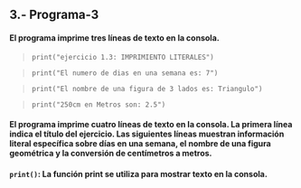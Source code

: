 ## 3.- Programa-3
#### El programa imprime tres líneas de texto en la consola.
> ```print("ejercicio 1.3: IMPRIMIENTO LITERALES")```

>  ```print("El numero de dias en una semana es: 7")```

> ```print("El nombre de una figura de 3 lados es: Triangulo")```

> ```print("250cm en Metros son: 2.5")```
#### El programa imprime cuatro líneas de texto en la consola. La primera línea indica el título del ejercicio. Las siguientes líneas muestran información literal específica sobre días en una semana, el nombre de una figura geométrica y la conversión de centímetros a metros.
#### ```print()```: La función print se utiliza para mostrar texto en la consola.
